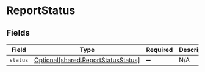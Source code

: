 # ReportStatus


## Fields

| Field                                                                                | Type                                                                                 | Required                                                                             | Description                                                                          |
| ------------------------------------------------------------------------------------ | ------------------------------------------------------------------------------------ | ------------------------------------------------------------------------------------ | ------------------------------------------------------------------------------------ |
| `status`                                                                             | [Optional[shared.ReportStatusStatus]](undefined/models/shared/reportstatusstatus.md) | :heavy_minus_sign:                                                                   | N/A                                                                                  |